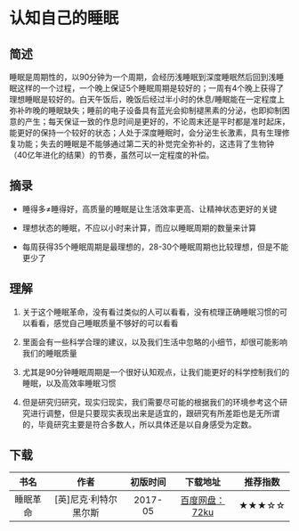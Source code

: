 # 认知自己的睡眠

## 简述

睡眠是周期性的，以90分钟为一个周期，会经历浅睡眠到深度睡眠然后回到浅睡眠这样的一个过程，一个晚上保证5个睡眠周期是较好的；一周有4个晚上获得了理想睡眠是较好的。白天午饭后，晚饭后经过半小时的休息/睡眠能在一定程度上弥补昨晚的睡眠缺失；睡前的电子设备具有蓝光会抑制褪黑素的分泌，也即抑制困意的产生；每天保证一致的作息时间是更好的，不论周末还是平时都是准时起床，能更好的保持一个较好的状态；人处于深度睡眠时，会分泌生长激素，具有生理修复功能；失去的睡眠是不能够通过第二天的补觉完全弥补的，这违背了生物钟（40亿年进化的结果）的节奏，虽然可以一定程度的补偿。

## 摘录

* 睡得多≠睡得好，高质量的睡眠是让生活效率更高、让精神状态更好的关键

* 理想状态的睡眠，不应以小时来计算，而应以睡眠周期的数量来计算

* 每周获得35个睡眠周期是最理想的，28-30个睡眠周期也比较理想，但是不能更少了

## 理解

1. 关于这个睡眠革命，没有看过类似的人可以看看，没有梳理正确睡眠习惯的可以看看，感觉自己睡眠质量不够好的可以看看

2. 里面会有一些科学合理的建议，以及我们生活中忽略的小细节，却很可能影响我们的睡眠质量

3. 尤其是90分钟睡眠周期是一个很好认知观点，让我们能更好的科学控制我们的睡眠，以及高效率睡眠习惯

4. 但是研究归研究，现实归现实，我们需要尽可能的根据我们的环境参考这个研究进行调整，但是只要现实表现出来是适宜的，跟研究有所差距也是无所谓的，毕竟研究主要是符合多数人，所以具体还是以自身感受为定数。

## 下载

|书名|作者|初版时间|下载地址|推荐指数|
|:--:|:--:|:--:|:--:|:--:|
|睡眠革命|[英]尼克·利特尔黑尔斯|2017-05|[百度网盘：72ku](https://pan.baidu.com/s/1P2x0LTSsWOhjlnKIqzYZCg)|★★★☆☆|
